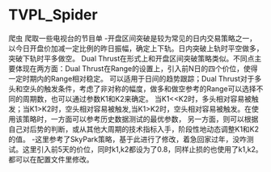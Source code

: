 # TVPL_Spider
爬虫
爬取一些电视台的节目单
-开盘区间突破是较为常见的日内交易策略之一，以今日开盘价加减一定比例的昨日振幅，确定上下轨。日内突破上轨时平空做多，突破下轨时平多做空。
Dual Thrust在形式上和开盘区间突破策略类似。不同点主要体现在两方面：Dual Thrust在Range的设置上，引入前N日的四个价位，使得一定时期内的Range相对稳定。
可以适用于日间的趋势跟踪；Dual Thrust对于多头和空头的触发条件，考虑了非对称的幅度，做多和做空参考的Range可以选择不同的周期数，也可以通过参数K1和K2来确定。
当K1<<K2时，多头相对容易被触发；当K1>K2时，空头相对容易被触发,当K1>K2时，空头相对容易被触发。在使用该策略时，一方面可以参考历史数据测试的最优参数，
另一方面，则可以根据自己对后势的判断，或从其他大周期的技术指标入手，阶段性地动态调整K1和K2的值。
-这里参考了SkyPark策略，基于此进行了修改，着急回家过年，没咋测试。这里引入前5天的价位，同时k1,k2都设为了0.8，同样止损的也使用了k1,k2。都可以在配置文件里修改。